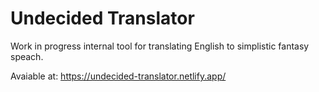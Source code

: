 # Undecided Translator

Work in progress internal tool for translating English to simplistic fantasy speach.

Avaiable at: https://undecided-translator.netlify.app/

